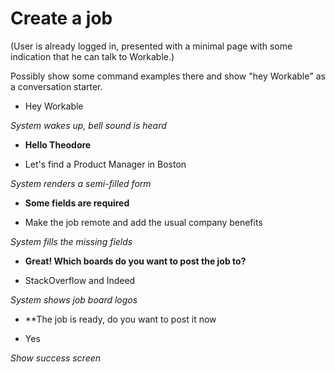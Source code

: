 # Create a job

(User is already logged in, presented with a minimal page with some indication that he can talk to Workable.)

Possibly show some command examples there and show "hey Workable" as a conversation starter.


- Hey Workable
  
_System wakes up, bell sound is heard_
  
- **Hello Theodore**

- Let's find a Product Manager in Boston

_System renders a semi-filled form_

- **Some fields are required**

- Make the job remote and add the usual company benefits

_System fills the missing fields_

- **Great! Which boards do you want to post the job to?**

- StackOverflow and Indeed

_System shows job board logos_

- **The job is ready, do you want to post it now

- Yes

_Show success screen_
